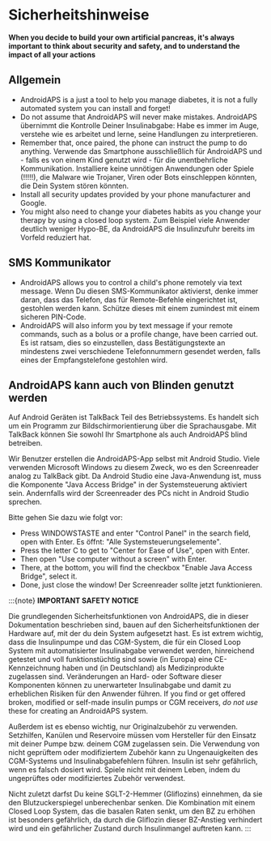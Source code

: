 # Sicherheitshinweise

**When you decide to build your own artificial pancreas, it's always important to think about security and safety, and to understand the impact of all your actions**

## Allgemein

- AndroidAPS is a just a tool to help you manage diabetes, it is not a fully automated system you can install and forget!
- Do not assume that AndroidAPS will never make mistakes. AndroidAPS übernimmt die Kontrolle Deiner Insulinabgabe: Habe es immer im Auge, verstehe wie es arbeitet und lerne, seine Handlungen zu interpretieren.
- Remember that, once paired, the phone can instruct the pump to do anything. Verwende das Smartphone ausschließlich für AndroidAPS und - falls es von einem Kind genutzt wird - für die unentbehrliche Kommunikation. Installiere keine unnötigen Anwendungen oder Spiele (!!!!!), die Malware wie Trojaner, Viren oder Bots einschleppen könnten, die Dein System stören könnten.
- Install all security updates provided by your phone manufacturer and Google.
- You might also need to change your diabetes habits as you change your therapy by using a closed loop system. Zum Beispiel viele Anwender deutlich weniger Hypo-BE, da AndroidAPS die Insulinzufuhr bereits im Vorfeld reduziert hat.

## SMS Kommunikator

- AndroidAPS allows you to control a child's phone remotely via text message. Wenn Du diesen SMS-Kommunikator aktivierst, denke immer daran, dass das Telefon, das für Remote-Befehle eingerichtet ist, gestohlen werden kann. Schütze dieses mit einem zumindest mit einem sicheren PIN-Code.
- AndroidAPS will also inform you by text message if your remote commands, such as a bolus or a profile change, have been carried out. Es ist ratsam, dies so einzustellen, dass Bestätigungstexte an mindestens zwei verschiedene Telefonnummern gesendet werden, falls eines der Empfangstelefone gestohlen wird.

## AndroidAPS kann auch von Blinden genutzt werden

Auf Android Geräten ist TalkBack Teil des Betriebssystems. Es handelt sich um ein Programm zur Bildschirmorientierung über die Sprachausgabe. Mit TalkBack können Sie sowohl Ihr Smartphone als auch AndroidAPS blind betreiben.

Wir Benutzer erstellen die AndroidAPS-App selbst mit Android Studio. Viele verwenden Microsoft Windows zu diesem Zweck, wo es den Screenreader analog zu TalkBack gibt. Da Android Studio eine Java-Anwendung ist, muss die Komponente "Java Access Bridge" in der Systemsteuerung aktiviert sein. Andernfalls wird der Screenreader des PCs nicht in Android Studio sprechen.

Bitte gehen Sie dazu wie folgt vor:

- Press WINDOWSTASTE and enter "Control Panel" in the search field, open with Enter. Es öffnt: "Alle Systemsteuerungselemente".
- Press the letter C to get to "Center for Ease of Use", open with Enter.
- Then open "Use computer without a screen" with Enter.
- There, at the bottom, you will find the checkbox "Enable Java Access Bridge", select it.
- Done, just close the window! Der Screenreader sollte jetzt funktionieren.

:::{note}
**IMPORTANT SAFETY NOTICE**

Die grundlegenden Sicherheitsfunktionen von AndroidAPS, die in dieser Dokumentation beschrieben sind, bauen auf den Sicherheitsfunktionen der Hardware auf, mit der du dein System aufgesetzt hast. Es ist extrem wichtig, dass die Insulinpumpe und das CGM-System, die für ein Closed Loop System mit automatisierter Insulinabgabe verwendet werden, hinreichend getestet und voll funktionstüchtig sind sowie (in Europa) eine CE-Kennzeichnung haben und (in Deutschland) als Medizinprodukte zugelassen sind. Veränderungen an Hard- oder Software dieser Komponenten können zu unerwarteter Insulinabgabe und damit zu erheblichen Risiken für den Anwender führen. If you find or get offered broken, modified or self-made insulin pumps or CGM receivers, *do not use* these for creating an AndroidAPS system.

Außerdem ist es ebenso wichtig, nur Originalzubehör zu verwenden. Setzhilfen, Kanülen und Reservoire müssen vom Hersteller für den Einsatz mit deiner Pumpe bzw. deinem CGM zugelassen sein. Die Verwendung von nicht geprüftem oder modifiziertem Zubehör kann zu Ungenauigkeiten des CGM-Systems und Insulinabgabefehlern führen. Insulin ist sehr gefährlich, wenn es falsch dosiert wird. Spiele nicht mit deinem Leben, indem du ungeprüftes oder modifiziertes Zubehör verwendest.

Nicht zuletzt darfst Du keine SGLT-2-Hemmer (Gliflozins) einnehmen, da sie den Blutzuckerspiegel unberechenbar senken.  Die Kombination mit einem Closed Loop System, das die basalen Raten senkt, um den BZ zu erhöhen ist besonders gefährlich, da durch die Gliflozin dieser BZ-Anstieg verhindert wird und ein gefährlicher Zustand durch Insulinmangel auftreten kann.
:::
